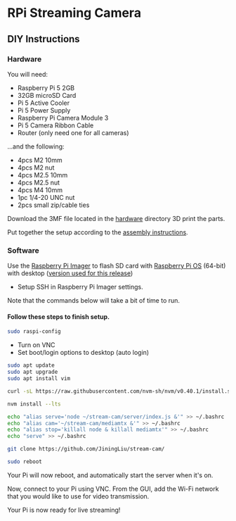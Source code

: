 # RPi Streaming Camera

## DIY Instructions

### Hardware

You will need:

- Raspberry Pi 5 2GB
- 32GB microSD Card
- Pi 5 Active Cooler
- Pi 5 Power Supply
- Raspberry Pi Camera Module 3
- Pi 5 Camera Ribbon Cable
- Router (only need one for all cameras)

...and the following:

- 4pcs M2 10mm
- 4pcs M2 nut
- 4pcs M2.5 10mm
- 4pcs M2.5 nut
- 4pcs M4 10mm
- 1pc 1/4-20 UNC nut
- 2pcs small zip/cable ties

Download the 3MF file located in the [hardware](./hardware) directory 3D print the parts.

Put together the setup according to the [assembly instructions](./hardware/ASSEMBLY.md).

### Software

Use the [Raspberry Pi Imager](https://www.raspberrypi.com/software/) to flash SD card with [Raspberry Pi OS](https://www.raspberrypi.com/software/operating-systems/) (64-bit) with desktop ([version used for this release](https://downloads.raspberrypi.com/raspios_arm64/images/raspios_arm64-2024-07-04/2024-07-04-raspios-bookworm-arm64.img.xz))
- Setup SSH in Raspberry Pi Imager settings.

Note that the commands below will take a bit of time to run.

#### Follow these steps to finish setup.

```bash
sudo raspi-config
```
- Turn on VNC
- Set boot/login options to desktop (auto login)

```bash
sudo apt update
sudo apt upgrade
sudo apt install vim

curl -sL https://raw.githubusercontent.com/nvm-sh/nvm/v0.40.1/install.sh | bash

nvm install --lts

echo "alias serve='node ~/stream-cam/server/index.js &'" >> ~/.bashrc
echo "alias cam='~/stream-cam/mediamtx &'" >> ~/.bashrc
echo "alias stop='killall node & killall mediamtx'" >> ~/.bashrc
echo "serve" >> ~/.bashrc

git clone https://github.com/JiningLiu/stream-cam/

sudo reboot
```

Your Pi will now reboot, and automatically start the server when it's on.

Now, connect to your Pi using VNC. From the GUI, add the Wi-Fi network that you would like to use for video transmission.

Your Pi is now ready for live streaming!